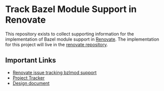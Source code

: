 # Track Bazel Module Support in Renovate

This repository exists to collect supporting information for the implementation of Bazel module
support in [Renovate]. The implementation for this project will live in the [renovate repository].

## Important Links

- [Renovate issue tracking bzlmod support]
- [Project Tracker]
- [Design document]

<!-- LINKS -->

[Design document]: design.md
[Project Tracker]: https://github.com/users/cgrindel/projects/7/views/1
[Renovate issue tracking bzlmod support]: https://github.com/renovatebot/renovate/issues/13658
[Renovate]: https://github.com/renovatebot/renovate
[renovate repository]: https://github.com/renovatebot/renovate
